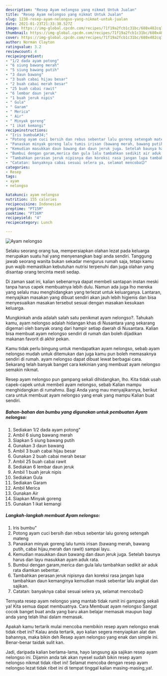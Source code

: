 ```yaml
---
description: "Resep Ayam nelongso yang nikmat Untuk Jualan"
title: "Resep Ayam nelongso yang nikmat Untuk Jualan"
slug: 1238-resep-ayam-nelongso-yang-nikmat-untuk-jualan
date: 2021-01-23T21:33:38.527Z
image: https://img-global.cpcdn.com/recipes/71f19a2fcb1c31bc/680x482cq70/ayam-nelongso-foto-resep-utama.jpg
thumbnail: https://img-global.cpcdn.com/recipes/71f19a2fcb1c31bc/680x482cq70/ayam-nelongso-foto-resep-utama.jpg
cover: https://img-global.cpcdn.com/recipes/71f19a2fcb1c31bc/680x482cq70/ayam-nelongso-foto-resep-utama.jpg
author: Norman Clayton
ratingvalue: 3.2
reviewcount: 4
recipeingredient:
- "1/2 dada ayam potong"
- "6 siung bawang merah"
- "5 siung bawang putih"
- "3 daun bawang"
- "3 buah cabai hijau besar"
- "2 buah cabai merah besar"
- "25 buah cabai rawit"
- "6 lembar daun jeruk"
- "1 buah jeruk nipis"
- " Gula"
- " Garam"
- " Merica"
- " Air"
- " Minyak goreng"
- "1 ikat kemangi"
recipeinstructions:
- "Iris bumbu&#34;"
- "Potong ayam cuci bersih dan rebus sebentar lalu goreng setengah mateng"
- "Panaskan minyak goreng lalu tumis irisan (bawang merah, bawang putih, cabai hijau,merah dan rawit) sampai layu."
- "Kemudian masukkan daun bawang dan daun jeruk juga. Setelah baunya harus dan layu masukkan ayam aduk rata."
- "Bumbui dengan garam,merica dan gula lalu tambahkan sedikit air aduk rata diamkan sebentar."
- "Tambahkan perasan jeruk nipisnya dan koreksi rasa jangan lupa tambahkan daun kemanginya kemudian mask sebentar lalu angkat dan sajikan."
- "Catatan: banyaknya cabai sesuai selera ya, selamat mencoba😉"
categories:
- Resep
tags:
- ayam
- nelongso

katakunci: ayam nelongso 
nutrition: 155 calories
recipecuisine: Indonesian
preptime: "PT15M"
cooktime: "PT36M"
recipeyield: "4"
recipecategory: Lunch

---
```



![Ayam nelongso](https://img-global.cpcdn.com/recipes/71f19a2fcb1c31bc/680x482cq70/ayam-nelongso-foto-resep-utama.jpg)

Selaku seorang orang tua, mempersiapkan olahan lezat pada keluarga merupakan suatu hal yang menyenangkan bagi anda sendiri. Tanggung jawab seorang  wanita bukan sekadar mengurus rumah saja, tetapi kamu pun wajib memastikan kebutuhan nutrisi terpenuhi dan juga olahan yang disantap orang tercinta mesti sedap.

Di zaman  saat ini, kalian sebenarnya dapat membeli santapan instan meski tanpa harus capek membuatnya lebih dulu. Namun ada juga lho mereka yang selalu mau menghidangkan yang terlezat untuk keluarganya. Lantaran, menyajikan masakan yang dibuat sendiri akan jauh lebih higienis dan bisa menyesuaikan masakan tersebut sesuai dengan masakan kesukaan keluarga. 



Mungkinkah anda adalah salah satu penikmat ayam nelongso?. Tahukah kamu, ayam nelongso adalah hidangan khas di Nusantara yang sekarang digemari oleh banyak orang dari hampir setiap daerah di Nusantara. Kalian bisa membuat ayam nelongso sendiri di rumah dan boleh dijadikan makanan favorit di akhir pekan.

Kamu tidak perlu bingung untuk mendapatkan ayam nelongso, sebab ayam nelongso mudah untuk ditemukan dan juga kamu pun boleh memasaknya sendiri di rumah. ayam nelongso dapat dibuat lewat berbagai cara. Sekarang telah banyak banget cara kekinian yang membuat ayam nelongso semakin nikmat.

Resep ayam nelongso pun gampang sekali dihidangkan, lho. Kita tidak usah capek-capek untuk membeli ayam nelongso, sebab Kalian mampu menghidangkan di rumahmu. Bagi Anda yang mau menyajikannya, berikut cara untuk membuat ayam nelongso yang enak yang mampu Kalian buat sendiri.

<!--inarticleads1-->

##### Bahan-bahan dan bumbu yang digunakan untuk pembuatan Ayam nelongso:

1. Sediakan 1/2 dada ayam potong&#34;
1. Ambil 6 siung bawang merah
1. Siapkan 5 siung bawang putih
1. Gunakan 3 daun bawang
1. Ambil 3 buah cabai hijau besar
1. Gunakan 2 buah cabai merah besar
1. Ambil 25 buah cabai rawit
1. Sediakan 6 lembar daun jeruk
1. Ambil 1 buah jeruk nipis
1. Sediakan  Gula
1. Sediakan  Garam
1. Ambil  Merica
1. Gunakan  Air
1. Siapkan  Minyak goreng
1. Gunakan 1 ikat kemangi




<!--inarticleads2-->

##### Langkah-langkah membuat Ayam nelongso:

1. Iris bumbu&#34;
1. Potong ayam cuci bersih dan rebus sebentar lalu goreng setengah mateng
1. Panaskan minyak goreng lalu tumis irisan (bawang merah, bawang putih, cabai hijau,merah dan rawit) sampai layu.
1. Kemudian masukkan daun bawang dan daun jeruk juga. Setelah baunya harus dan layu masukkan ayam aduk rata.
1. Bumbui dengan garam,merica dan gula lalu tambahkan sedikit air aduk rata diamkan sebentar.
1. Tambahkan perasan jeruk nipisnya dan koreksi rasa jangan lupa tambahkan daun kemanginya kemudian mask sebentar lalu angkat dan sajikan.
1. Catatan: banyaknya cabai sesuai selera ya, selamat mencoba😉




Ternyata resep ayam nelongso yang mantab tidak rumit ini gampang sekali ya! Kita semua dapat membuatnya. Cara Membuat ayam nelongso Sangat cocok banget buat anda yang baru akan belajar memasak maupun bagi anda yang telah lihai dalam memasak.

Apakah kamu tertarik mulai mencoba membikin resep ayam nelongso enak tidak ribet ini? Kalau anda tertarik, ayo kalian segera menyiapkan alat dan bahannya, maka bikin deh Resep ayam nelongso yang enak dan simple ini. Benar-benar taidak sulit kan. 

Jadi, daripada kalian berlama-lama, hayo langsung aja sajikan resep ayam nelongso ini. Dijamin anda tak akan nyesel sudah bikin resep ayam nelongso nikmat tidak ribet ini! Selamat mencoba dengan resep ayam nelongso lezat tidak ribet ini di tempat tinggal kalian masing-masing,ya!.

